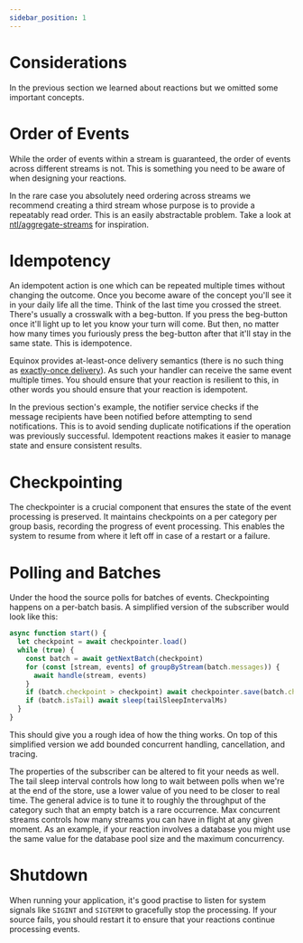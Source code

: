 ```yaml
---
sidebar_position: 1
---
```

# Considerations

In the previous section we learned about reactions but we omitted some important
concepts.

# Order of Events

While the order of events within a stream is guaranteed, the order of events
across different streams is not. This is something you need to be aware of when
designing your reactions.

In the rare case you absolutely need ordering across streams we recommend
creating a third stream whose purpose is to provide a repeatably read order.
This is an easily abstractable problem. Take a look at
[ntl/aggregate-streams](https://github.com/ntl/aggregate-streams) for
inspiration.

# Idempotency

An idempotent action is one which can be repeated multiple times without
changing the outcome. Once you become aware of the concept you'll see it in your
daily life all the time. Think of the last time you crossed the street. There's
usually a crosswalk with a beg-button. If you press the beg-button once it'll
light up to let you know your turn will come. But then, no matter how many times
you furiously press the beg-button after that it'll stay in the same state. This
is idempotence.

Equinox provides at-least-once delivery semantics (there is no such thing as
[exactly-once
delivery](https://bravenewgeek.com/you-cannot-have-exactly-once-delivery/)). As
such your handler can receive the same event multiple times. You should ensure
that your reaction is resilient to this, in other words you should ensure that
your reaction is idempotent.

In the previous section's example, the notifier service checks if the message
recipients have been notified before attempting to send notifications. This is
to avoid sending duplicate notifications if the operation was previously
successful. Idempotent reactions makes it easier to manage state and ensure
consistent results.

# Checkpointing 

The checkpointer is a crucial component that ensures the state of the event
processing is preserved. It maintains checkpoints on a per category per group
basis, recording the progress of event processing. This enables the system to
resume from where it left off in case of a restart or a failure.


# Polling and Batches

Under the hood the source polls for batches of events. Checkpointing happens on
a per-batch basis. A simplified version of the subscriber would look like this: 

```ts
async function start() {
  let checkpoint = await checkpointer.load()
  while (true) {
    const batch = await getNextBatch(checkpoint)
    for (const [stream, events] of groupByStream(batch.messages)) {
      await handle(stream, events)
    }
    if (batch.checkpoint > checkpoint) await checkpointer.save(batch.checkpoint)
    if (batch.isTail) await sleep(tailSleepIntervalMs)
  }
}
```

This should give you a rough idea of how the thing works. On top of this
simplified version we add bounded concurrent handling, cancellation, and
tracing.

The properties of the subscriber can be altered to fit your needs as well. The
tail sleep interval controls how long to wait between polls when we're at the
end of the store, use a lower value of you need to be closer to real time. The
general advice is to tune it to roughly the throughput of the category such that
an empty batch is a rare occurrence. Max concurrent streams controls how many
streams you can have in flight at any given moment. As an example, if your
reaction involves a database you might use the same value for the database pool
size and the maximum concurrency.

# Shutdown

When running your application, it's good practise to listen for system signals
like `SIGINT` and `SIGTERM` to gracefully stop the processing. If your source
fails, you should restart it to ensure that your reactions continue processing
events.

